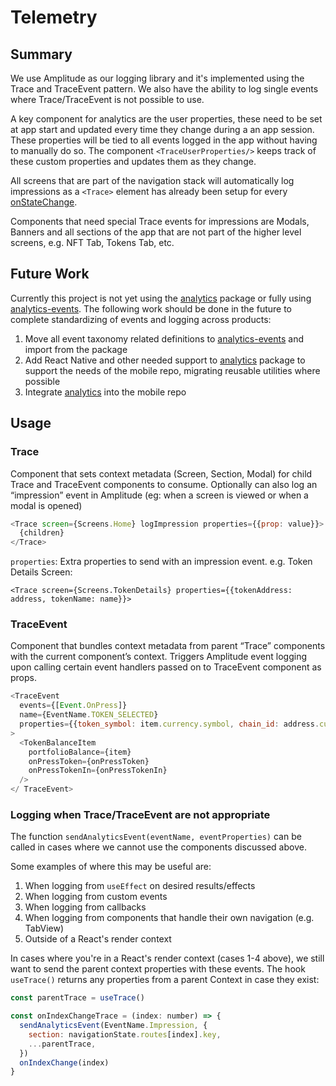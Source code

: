 
# Telemetry

## Summary

We use Amplitude as our logging library and it's implemented using the Trace and TraceEvent pattern. We also have the ability to log single events where Trace/TraceEvent is not possible to use.

A key component for analytics are the user properties, these need to be set at app start and updated every time they change during a an app session. These properties will be tied to all events logged in the app without having to manually do so. The component `<TraceUserProperties/>` keeps track of these custom properties and updates them as they change.

All screens that are part of the navigation stack will automatically log impressions as a `<Trace>` element has already been setup for every [onStateChange](https://github.com/Uniswap/mobile/blob/3903efcf27f0bcb08d9e1b15e3b39a71d7d56c17/src/app/navigation/NavigationContainer.tsx#L52).

Components that need special Trace events for impressions are Modals, Banners and all sections of the app that are not part of the higher level screens, e.g. NFT Tab, Tokens Tab, etc.

## Future Work

Currently this project is not yet using the [analytics](https://github.com/Uniswap/analytics) package or fully using [analytics-events](https://github.com/Uniswap/analytics-events). The following work should be done in the future to complete standardizing of events and logging across products:

1. Move all event taxonomy related definitions to [analytics-events](https://github.com/Uniswap/analytics-events) and import from the package
2. Add React Native and other needed support to [analytics](https://github.com/Uniswap/analytics) package to support the needs of the mobile repo, migrating reusable utilities where possible
3. Integrate [analytics](https://github.com/Uniswap/analytics) into the mobile repo

## Usage

### Trace

Component that sets context metadata (Screen, Section, Modal) for child Trace and TraceEvent components to consume. Optionally can also log an “impression” event in Amplitude (eg: when a screen is viewed or when a modal is opened)

```javascript
<Trace screen={Screens.Home} logImpression properties={{prop: value}}>
  {children}
</Trace>
```

`properties`: Extra properties to send with an impression event. e.g. Token Details Screen:

`<Trace screen={Screens.TokenDetails} properties={{tokenAddress: address, tokenName: name}}>`

### TraceEvent

Component that bundles context metadata from parent “Trace” components with the current component’s context. Triggers Amplitude event logging upon calling certain event handlers passed on to TraceEvent component as props.

```javascript
<TraceEvent
  events={[Event.OnPress]}
  name={EventName.TOKEN_SELECTED}
  properties={{token_symbol: item.currency.symbol, chain_id: address.currency.chainId}}
>
  <TokenBalanceItem
    portfolioBalance={item}
    onPressToken={onPressToken}
    onPressTokenIn={onPressTokenIn}
  />
</ TraceEvent>
```

### Logging when Trace/TraceEvent are not appropriate

The function `sendAnalyticsEvent(eventName, eventProperties)` can be called in cases where we cannot use the components discussed above.

Some examples of where this may be useful are:

1. When logging from `useEffect` on desired results/effects
2. When logging from custom events
3. When logging from callbacks
4. When logging from components that handle their own navigation (e.g. TabView)
5. Outside of a React's render context

In cases where you're in a React's render context (cases 1-4 above), we still want to send the parent context properties with these events. The hook `useTrace()` returns any properties from a parent Context in case they exist:

```javascript
const parentTrace = useTrace()

const onIndexChangeTrace = (index: number) => {
  sendAnalyticsEvent(EventName.Impression, {
    section: navigationState.routes[index].key,
    ...parentTrace,
  })
  onIndexChange(index)
}
```